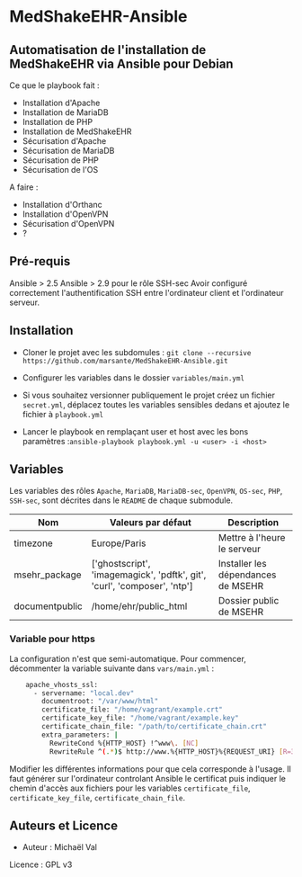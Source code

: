 # MedShakeEHR-Ansible

## Automatisation de l'installation de MedShakeEHR via Ansible pour Debian

Ce que le playbook fait :

- Installation d'Apache
- Installation de MariaDB
- Installation de PHP
- Installation de MedShakeEHR
- Sécurisation d'Apache
- Sécurisation de MariaDB
- Sécurisation de PHP
- Sécurisation de l'OS

A faire :
- Installation d'Orthanc
- Installation d'OpenVPN
- Sécurisation d'OpenVPN
- ?

## Pré-requis
Ansible > 2.5
Ansible > 2.9 pour le rôle SSH-sec
Avoir configuré correctement l'authentification SSH entre l'ordinateur client et l'ordinateur serveur.

## Installation 
- Cloner le projet avec les subdomules :
`git clone --recursive https://github.com/marsante/MedShakeEHR-Ansible.git`

- Configurer les variables dans le dossier `variables/main.yml`

- Si vous souhaitez versionner publiquement le projet créez un fichier `secret.yml`, déplacez toutes les variables sensibles dedans et ajoutez le fichier à `playbook.yml`

- Lancer le playbook en remplaçant user et host avec les bons paramètres :`ansible-playbook playbook.yml -u <user> -i <host>`

## Variables
Les variables des rôles `Apache`, `MariaDB`, `MariaDB-sec`, `OpenVPN`, `OS-sec`, `PHP`, `SSH-sec`, sont décrites dans le `README` de chaque submodule.

|Nom  | Valeurs par défaut | Description  |
|---- | ------------------ | ------------ |  
|timezone | Europe/Paris | Mettre à l'heure le serveur |
|msehr_package | ['ghostscript', 'imagemagick', 'pdftk', git', 'curl', 'composer', 'ntp'] | Installer les dépendances de MSEHR |
documentpublic | /home/ehr/public_html | Dossier public de MSEHR |

### Variable pour https
La configuration n'est que semi-automatique. Pour commencer, décommenter la variable suivante dans `vars/main.yml` :

```bash
    apache_vhosts_ssl:
      - servername: "local.dev"
        documentroot: "/var/www/html"
        certificate_file: "/home/vagrant/example.crt"
        certificate_key_file: "/home/vagrant/example.key"
        certificate_chain_file: "/path/to/certificate_chain.crt"
        extra_parameters: |
          RewriteCond %{HTTP_HOST} !^www\. [NC]
          RewriteRule ^(.*)$ http://www.%{HTTP_HOST}%{REQUEST_URI} [R=301,L]
```
Modifier les différentes informations pour que cela corresponde à l'usage. Il faut générer sur l'ordinateur controlant Ansible le certificat puis indiquer le chemin d'accès aux fichiers pour les variables `certificate_file`, `certificate_key_file`, `certificate_chain_file`.

## Auteurs et Licence

* Auteur : Michaël Val

Licence : GPL v3